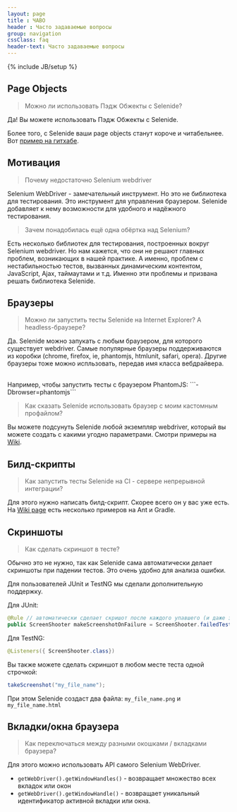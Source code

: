 ```yaml
---
layout: page
title : ЧАВО
header : Часто задаваемые вопросы
group: navigation
cssClass: faq
header-text: Часто задаваемые вопросы
---
```

{% include JB/setup %}

## Page Objects
> Можно ли использовать Пэдж Обжекты с Selenide?
 
Да! Вы можете использовать Пэдж Обжекты с Selenide.

Более того, с Selenide ваши page objects станут короче и читабельнее. Вот [пример на гитхабе](https://github.com/codeborne/selenide_examples/blob/master/github/test/org/selenide/examples/github/SearchPage.java).

## Мотивация

> Почему недостаточно Selenium webdriver

Selenium WebDriver - замечательный инструмент. Но это не библиотека для тестирования. Это инструмент для управления браузером.
Selenide добавляет к нему возможности для удобного и надёжного тестирования.

>Зачем понадобилась ещё одна обёртка над Selenium?

Есть несколько библиотек для тестирования, построенных вокруг Selenium webdriver.
Но нам кажется, что они не решают главных проблем, возникающих в нашей практике. А именно, проблем с нестабильностью
тестов, вызванных динамическим контентом, JavaScript, Ajax, таймаутами и т.д. Именно эти проблемы и призвана решать
библиотека Selenide.

## Браузеры
>Можно ли запустить тесты Selenide на Internet Explorer? А headless-браузере?

Да.
Selenide можно запукать с любым браузером, для которого существует webdriver. Самые популярные браузеры
поддерживаются из коробки (chrome, firefox, ie, phantomjs, htmlunit, safari, opera).
Другие браузеры тоже можно испльзовать, передав имя класса вебдрайвера.

<br/>
Например, чтобы запустить тесты с браузером PhantomJS:
```-Dbrowser=phantomjs```

<br/>

>Как сказать Selenide использовать браузер с моим кастомным профайлом?

Вы можете подсунуть Selenide любой экземпляр webdriver, который вы можете создать с какими угодно параметрами.
Смотри примеры на [Wiki](https://github.com/codeborne/selenide/wiki/How-Selenide-creates-WebDriver).

## Билд-скрипты

>Как запустить тесты Selenide на CI - сервере непрерывной интеграции?

Для этого нужно написать билд-скрипт. Скорее всего он у вас уже есть.
На [Wiki page](https://github.com/codeborne/selenide/wiki/Build-script/) есть несколько примеров на Ant и Gradle.


## Скриншоты

> Как сделать скриншот в тесте?

Обычно это не нужно, так как Selenide сама автоматически делает скриншоты при падении тестов. Это очень удобно для анализа ошибки.

Для пользователей JUnit и TestNG мы сделали дополнительную поддержку.

Для JUnit:

```java
@Rule // автоматически сделает скришот после каждого упавшего (и даже зелёного) теста
public ScreenShooter makeScreenshotOnFailure = ScreenShooter.failedTests().succeededTests();
```

Для TestNG:

```java
@Listeners({ ScreenShooter.class})
```

Вы также можете сделать скриншот в любом месте теста одной строчкой:

```java
takeScreenshot("my_file_name");
```

При этом Selenide создаст два файла: `my_file_name.png` и `my_file_name.html`



## Вкладки/окна браузера

> Как переключаться между разными окошками / вкладками браузера?

Для этого можно использовать API самого Selenium WebDriver.

  * `getWebDriver().getWindowHandles()` - возвращает множество всех вкладок или окон
  * `getWebDriver().getWindowHandle()` - возвращает уникальный идентификатор активной вкладки или окна.